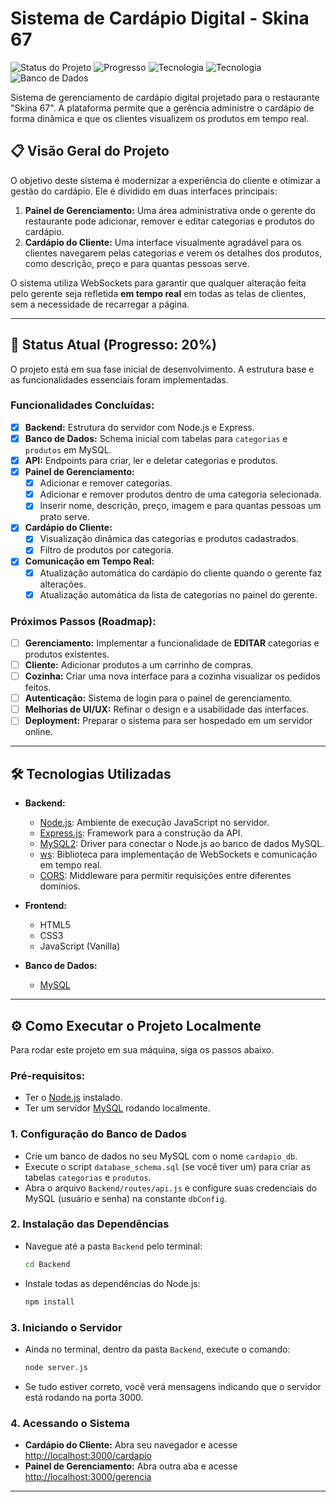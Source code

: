 # Sistema de Cardápio Digital - Skina 67

![Status do Projeto](https://img.shields.io/badge/status-em%20desenvolvimento-yellow )
![Progresso](https://img.shields.io/badge/progresso-20%25-orange )
![Tecnologia](https://img.shields.io/badge/backend-Node.js%20%26%20Express-green )
![Tecnologia](https://img.shields.io/badge/frontend-HTML,%20CSS,%20JS-blue )
![Banco de Dados](https://img.shields.io/badge/database-MySQL-blueviolet )

Sistema de gerenciamento de cardápio digital projetado para o restaurante "Skina 67". A plataforma permite que a gerência administre o cardápio de forma dinâmica e que os clientes visualizem os produtos em tempo real.

## 📋 Visão Geral do Projeto

O objetivo deste sistema é modernizar a experiência do cliente e otimizar a gestão do cardápio. Ele é dividido em duas interfaces principais:

1.  **Painel de Gerenciamento:** Uma área administrativa onde o gerente do restaurante pode adicionar, remover e editar categorias e produtos do cardápio.
2.  **Cardápio do Cliente:** Uma interface visualmente agradável para os clientes navegarem pelas categorias e verem os detalhes dos produtos, como descrição, preço e para quantas pessoas serve.

O sistema utiliza WebSockets para garantir que qualquer alteração feita pelo gerente seja refletida **em tempo real** em todas as telas de clientes, sem a necessidade de recarregar a página.

---

## 🚀 Status Atual (Progresso: 20%)

O projeto está em sua fase inicial de desenvolvimento. A estrutura base e as funcionalidades essenciais foram implementadas.

### Funcionalidades Concluídas:
-   [x] **Backend:** Estrutura do servidor com Node.js e Express.
-   [x] **Banco de Dados:** Schema inicial com tabelas para `categorias` e `produtos` em MySQL.
-   [x] **API:** Endpoints para criar, ler e deletar categorias e produtos.
-   [x] **Painel de Gerenciamento:**
    -   [x] Adicionar e remover categorias.
    -   [x] Adicionar e remover produtos dentro de uma categoria selecionada.
    -   [x] Inserir nome, descrição, preço, imagem e para quantas pessoas um prato serve.
-   [x] **Cardápio do Cliente:**
    -   [x] Visualização dinâmica das categorias e produtos cadastrados.
    -   [x] Filtro de produtos por categoria.
-   [x] **Comunicação em Tempo Real:**
    -   [x] Atualização automática do cardápio do cliente quando o gerente faz alterações.
    -   [x] Atualização automática da lista de categorias no painel do gerente.

### Próximos Passos (Roadmap):
-   [ ] **Gerenciamento:** Implementar a funcionalidade de **EDITAR** categorias e produtos existentes.
-   [ ] **Cliente:** Adicionar produtos a um carrinho de compras.
-   [ ] **Cozinha:** Criar uma nova interface para a cozinha visualizar os pedidos feitos.
-   [ ] **Autenticação:** Sistema de login para o painel de gerenciamento.
-   [ ] **Melhorias de UI/UX:** Refinar o design e a usabilidade das interfaces.
-   [ ] **Deployment:** Preparar o sistema para ser hospedado em um servidor online.

---

## 🛠️ Tecnologias Utilizadas

*   **Backend:**
    *   [Node.js](https://nodejs.org/ ): Ambiente de execução JavaScript no servidor.
    *   [Express.js](https://expressjs.com/ ): Framework para a construção da API.
    *   [MySQL2](https://github.com/sidorares/node-mysql2 ): Driver para conectar o Node.js ao banco de dados MySQL.
    *   [ws](https://github.com/websockets/ws ): Biblioteca para implementação de WebSockets e comunicação em tempo real.
    *   [CORS](https://github.com/expressjs/cors ): Middleware para permitir requisições entre diferentes domínios.

*   **Frontend:**
    *   HTML5
    *   CSS3
    *   JavaScript (Vanilla)

*   **Banco de Dados:**
    *   [MySQL](https://www.mysql.com/ )

---

## ⚙️ Como Executar o Projeto Localmente

Para rodar este projeto em sua máquina, siga os passos abaixo.

### Pré-requisitos:
*   Ter o [Node.js](https://nodejs.org/ ) instalado.
*   Ter um servidor [MySQL](https://www.mysql.com/ ) rodando localmente.

### 1. Configuração do Banco de Dados
-   Crie um banco de dados no seu MySQL com o nome `cardapio_db`.
-   Execute o script `database_schema.sql` (se você tiver um) para criar as tabelas `categorias` e `produtos`.
-   Abra o arquivo `Backend/routes/api.js` e configure suas credenciais do MySQL (usuário e senha) na constante `dbConfig`.

### 2. Instalação das Dependências
-   Navegue até a pasta `Backend` pelo terminal:
    ```bash
    cd Backend
    ```
-   Instale todas as dependências do Node.js:
    ```bash
    npm install
    ```

### 3. Iniciando o Servidor
-   Ainda no terminal, dentro da pasta `Backend`, execute o comando:
    ```bash
    node server.js
    ```
-   Se tudo estiver correto, você verá mensagens indicando que o servidor está rodando na porta 3000.

### 4. Acessando o Sistema
-   **Cardápio do Cliente:** Abra seu navegador e acesse [http://localhost:3000/cardapio](http://localhost:3000/cardapio )
-   **Painel de Gerenciamento:** Abra outra aba e acesse [http://localhost:3000/gerencia](http://localhost:3000/gerencia )

---
